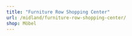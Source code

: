 ```yaml
---
title: "Furniture Row Shopping Center"
url: /midland/furniture-row-shopping-center/
shop: Möbel
---
```


